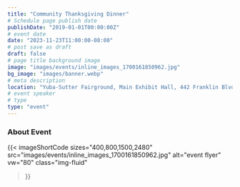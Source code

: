 ```yaml
---
title: "Community Thanksgiving Dinner"
# Schedule page publish date
publishDate: "2019-01-01T00:00:00Z"
# event date
date: "2023-11-23T11:00:00-08:00"
# post save as draft
draft: false
# page title background image
image: "images/events/inline_images_1700161850962.jpg"
bg_image: "images/banner.webp"
# meta description
location: "Yuba-Sutter Fairground, Main Exhibit Hall, 442 Franklin Blvd, Yuba City."
# event speaker
# type
type: "event"
---
```


### About Event


{{< imageShortCode
    sizes="400,800,1500,2480"
    src="images/events/inline_images_1700161850962.jpg"
    alt="event flyer"
    vw="80"
    class="img-fluid"
>}}